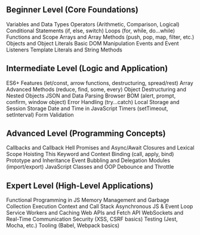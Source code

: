 ## Beginner Level (Core Foundations)
Variables and Data Types
Operators (Arithmetic, Comparison, Logical)
Conditional Statements (if, else, switch)
Loops (for, while, do...while)
Functions and Scope
Arrays and Array Methods (push, pop, map, filter, etc.)
Objects and Object Literals
Basic DOM Manipulation
Events and Event Listeners
Template Literals and String Methods

## Intermediate Level (Logic and Application)
ES6+ Features (let/const, arrow functions, destructuring, spread/rest)
Array Advanced Methods (reduce, find, some, every)
Object Destructuring and Nested Objects
JSON and Data Parsing
Browser BOM (alert, prompt, confirm, window object)
Error Handling (try...catch)
Local Storage and Session Storage
Date and Time in JavaScript
Timers (setTimeout, setInterval)
Form Validation

## Advanced Level (Programming Concepts)
Callbacks and Callback Hell
Promises and Async/Await
Closures and Lexical Scope
Hoisting
This Keyword and Context Binding (call, apply, bind)
Prototype and Inheritance
Event Bubbling and Delegation
Modules (import/export)
JavaScript Classes and OOP
Debounce and Throttle

## Expert Level (High-Level Applications)
Functional Programming in JS
Memory Management and Garbage Collection
Execution Context and Call Stack
Asynchronous JS & Event Loop
Service Workers and Caching
Web APIs and Fetch API
WebSockets and Real-Time Communication
Security (XSS, CSRF basics)
Testing (Jest, Mocha, etc.)
Tooling (Babel, Webpack basics)